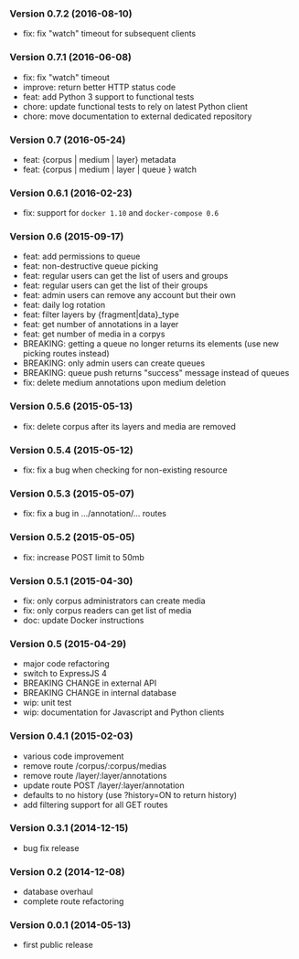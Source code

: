 ### Version 0.7.2 (2016-08-10)

  - fix: fix "watch" timeout for subsequent clients

### Version 0.7.1 (2016-06-08)

  - fix: fix "watch" timeout
  - improve: return better HTTP status code
  - feat: add Python 3 support to functional tests
  - chore: update functional tests to rely on latest Python client
  - chore: move documentation to external dedicated repository

### Version 0.7 (2016-05-24)

  - feat: {corpus | medium | layer} metadata
  - feat: {corpus | medium | layer | queue } watch

### Version 0.6.1 (2016-02-23)

  - fix: support for `docker 1.10` and `docker-compose 0.6`

### Version 0.6 (2015-09-17)

  - feat: add permissions to queue
  - feat: non-destructive queue picking
  - feat: regular users can get the list of users and groups
  - feat: regular users can get the list of their groups
  - feat: admin users can remove any account but their own
  - feat: daily log rotation
  - feat: filter layers by {fragment|data}_type
  - feat: get number of annotations in a layer
  - feat: get number of media in a corpys
  - BREAKING: getting a queue no longer returns its elements (use new picking routes instead)
  - BREAKING: only admin users can create queues
  - BREAKING: queue push returns "success" message instead of queues
  - fix: delete medium annotations upon medium deletion

### Version 0.5.6 (2015-05-13)

  - fix: delete corpus after its layers and media are removed

### Version 0.5.4 (2015-05-12)

  - fix: fix a bug when checking for non-existing resource

### Version 0.5.3 (2015-05-07)

  - fix: fix a bug in .../annotation/... routes

### Version 0.5.2 (2015-05-05)

  - fix: increase POST limit to 50mb

### Version 0.5.1 (2015-04-30)

  - fix: only corpus administrators can create media
  - fix: only corpus readers can get list of media
  - doc: update Docker instructions

### Version 0.5 (2015-04-29)

  - major code refactoring
  - switch to ExpressJS 4
  - BREAKING CHANGE in external API
  - BREAKING CHANGE in internal database
  - wip: unit test
  - wip: documentation for Javascript and Python clients

### Version 0.4.1 (2015-02-03)

  - various code improvement
  - remove route /corpus/:corpus/medias
  - remove route /layer/:layer/annotations
  - update route POST /layer/:layer/annotation
  - defaults to no history (use ?history=ON to return history)
  - add filtering support for all GET routes

### Version 0.3.1 (2014-12-15)

  - bug fix release

### Version 0.2 (2014-12-08)

  - database overhaul
  - complete route refactoring

### Version 0.0.1 (2014-05-13)

  - first public release
